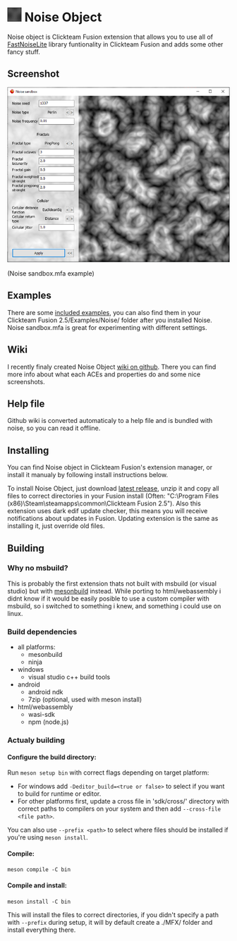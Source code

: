 
# ![Icon](https://raw.githubusercontent.com/kapi1525/NoiseExtensionResources/master/Icon.png) Noise Object

Noise object is Clickteam Fusion extension that allows you to use all of [FastNoiseLite](https://github.com/Auburn/FastNoiseLite) library funtionality in Clickteam Fusion and adds some other fancy stuff.


## Screenshot

![Screenshot](https://raw.githubusercontent.com/kapi1525/NoiseExtensionResources/master/ss.png)

(Noise sandbox.mfa example)


## Examples

There are some [included examples](Examples/Noise/), you can also find them in your Clickteam Fusion 2.5/Examples/Noise/ folder after you installed Noise.
Noise sandbox.mfa is great for experimenting with different settings.


## Wiki

I recently finaly created Noise Object [wiki on github](https://github.com/kapi1525/NoiseExtension/wiki). There you can find more info about what each ACEs and properties do and some nice screenshots.


## Help file

Github wiki is converted automaticaly to a help file and is bundled with noise, so you can read it offline.


## Installing

You can find Noise object in Clickteam Fusion's extension manager, or install it manualy by following install instructions below.

To install Noise Object, just download [latest release](https://github.com/kapi1525/NoiseExtension/releases/latest), unzip it and copy all files to correct directories in your Fusion install (Often: "C:\Program Files (x86)\Steam\steamapps\common\Clickteam Fusion 2.5\"). Also this extension uses dark edif update checker, this means you will receive notifications about updates in Fusion. Updating extension is the same as installing it, just override old files.


## Building

### Why no msbuild?

This is probably the first extension thats not built with msbuild (or visual studio) but with [mesonbuild](https://mesonbuild.com/) instead.
While porting to html/webassembly i didnt know if it would be easily posible to use a custom compiler with msbuild, so i switched to something i knew, and something i could use on linux.

### Build dependencies

- all platforms:
  - mesonbuild
  - ninja
- windows
  - visual studio c++ build tools
- android
  - android ndk
  - 7zip (optional, used with meson install)
- html/webassembly
  - wasi-sdk
  - npm (node.js)

### Actualy building

#### Configure the build directory:

Run `meson setup bin` with correct flags depending on target platform:
- For windows add `-Deditor_build=<true or false>` to select if you want to build for runtime or editor.
- For other platforms first, update a cross file in 'sdk/cross/' directory with correct paths to compilers on your system and then add `--cross-file <file path>`.

You can also use `--prefix <path>` to select where files should be installed if you're using `meson install`.

#### Compile:

`meson compile -C bin`

#### Compile and install:

`meson install -C bin`

This will install the files to correct directories, if you didn't specify a path with `--prefix` during setup, it will by default create a ./MFX/ folder and install everything there.